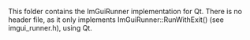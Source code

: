 This folder contains the ImGuiRunner implementation for Qt.
There is no header file, as it only implements ImGuiRunner::RunWithExit() (see imgui_runner.h),
using Qt.
